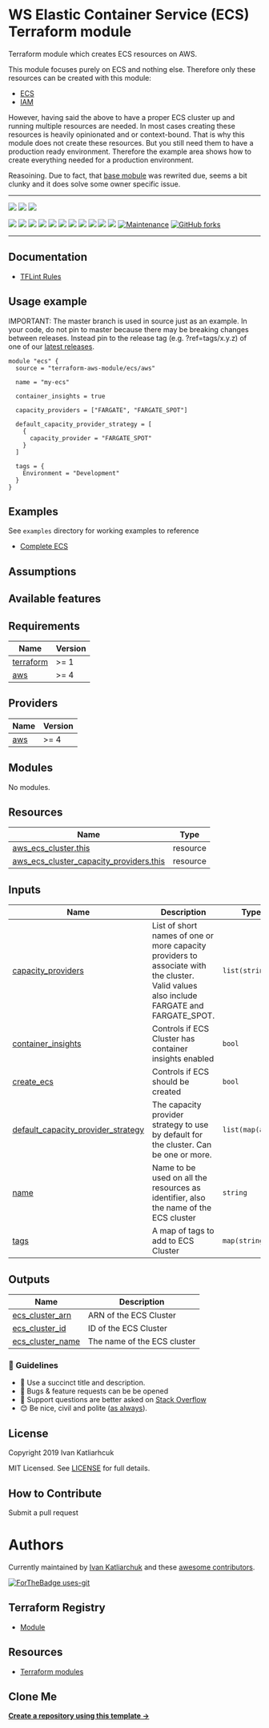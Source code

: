 # WS Elastic Container Service (ECS) Terraform module

Terraform module which creates ECS resources on AWS.

This module focuses purely on ECS and nothing else. Therefore only these resources can be created with this module:

- [ECS](https://www.terraform.io/docs/providers/aws/r/ecs_cluster.html)
- [IAM](https://www.terraform.io/docs/providers/aws/r/iam_instance_profile.html)

However, having said the above to have a proper ECS cluster up and running multiple resources are needed. In most cases creating these resources is heavily opinionated and or context-bound. That is why this module does not create these resources. But you still need them to have a production ready environment. Therefore the example area shows how to create everything needed for a production environment.

Reasoining. Due to fact, that [base mobule](https://github.com/terraform-aws-modules/terraform-aws-ecs/tree/v3.5.0) was rewrited due, seems a bit clunky and it does solve some owner specific issue.

---

![](https://github.com/terraform-module/terraform-aws-ecs/workflows/release/badge.svg)
![](https://github.com/terraform-module/terraform-aws-ecs/workflows/commit-check/badge.svg)
![](https://github.com/terraform-module/terraform-aws-ecs/workflows/labeler/badge.svg)

[![](https://img.shields.io/github/license/terraform-module/terraform-aws-ecs)](https://github.com/terraform-module/terraform-aws-ecs)
![](https://img.shields.io/github/v/tag/terraform-module/terraform-aws-ecs)
![](https://img.shields.io/issues/github/terraform-module/terraform-aws-ecs)
![](https://img.shields.io/github/issues/terraform-module/terraform-aws-ecs)
![](https://img.shields.io/github/issues-closed/terraform-module/terraform-aws-ecs)
[![](https://img.shields.io/github/languages/code-size/terraform-module/terraform-aws-ecs)](https://github.com/terraform-module/terraform-aws-ecs)
[![](https://img.shields.io/github/repo-size/terraform-module/terraform-aws-ecs)](https://github.com/terraform-module/terraform-aws-ecs)
![](https://img.shields.io/github/languages/top/terraform-module/terraform-aws-ecs?color=green&logo=terraform&logoColor=blue)
![](https://img.shields.io/github/commit-activity/m/terraform-module/terraform-aws-ecs)
![](https://img.shields.io/github/contributors/terraform-module/terraform-aws-ecs)
![](https://img.shields.io/github/last-commit/terraform-module/terraform-aws-ecs)
[![Maintenance](https://img.shields.io/badge/Maintenu%3F-oui-green.svg)](https://GitHub.com/terraform-module/terraform-aws-ecs/graphs/commit-activity)
[![GitHub forks](https://img.shields.io/github/forks/terraform-module/terraform-aws-ecs.svg?style=social&label=Fork)](https://github.com/terraform-module/terraform-aws-ecs)

---

## Documentation

- [TFLint Rules](https://github.com/terraform-linters/tflint/tree/master/docs/rules)

## Usage example

IMPORTANT: The master branch is used in source just as an example. In your code, do not pin to master because there may be breaking changes between releases. Instead pin to the release tag (e.g. ?ref=tags/x.y.z) of one of our [latest releases](https://github.com/terraform-module/terraform-aws-ecs/releases).

```hcl
module "ecs" {
  source = "terraform-aws-module/ecs/aws"

  name = "my-ecs"

  container_insights = true

  capacity_providers = ["FARGATE", "FARGATE_SPOT"]

  default_capacity_provider_strategy = [
    {
      capacity_provider = "FARGATE_SPOT"
    }
  ]

  tags = {
    Environment = "Development"
  }
}
```

## Examples

See `examples` directory for working examples to reference

- [Complete ECS](https://github.com/terraform-module/terraform-aws-ecs/tree/master/examples/complete-ecs)

## Assumptions

## Available features

<!-- BEGINNING OF PRE-COMMIT-TERRAFORM DOCS HOOK -->
## Requirements

| Name | Version |
|------|---------|
| <a name="requirement_terraform"></a> [terraform](#requirement\_terraform) | >= 1 |
| <a name="requirement_aws"></a> [aws](#requirement\_aws) | >= 4 |

## Providers

| Name | Version |
|------|---------|
| <a name="provider_aws"></a> [aws](#provider\_aws) | >= 4 |

## Modules

No modules.

## Resources

| Name | Type |
|------|------|
| [aws_ecs_cluster.this](https://registry.terraform.io/providers/hashicorp/aws/latest/docs/resources/ecs_cluster) | resource |
| [aws_ecs_cluster_capacity_providers.this](https://registry.terraform.io/providers/hashicorp/aws/latest/docs/resources/ecs_cluster_capacity_providers) | resource |

## Inputs

| Name | Description | Type | Default | Required |
|------|-------------|------|---------|:--------:|
| <a name="input_capacity_providers"></a> [capacity\_providers](#input\_capacity\_providers) | List of short names of one or more capacity providers to associate with the cluster. Valid values also include FARGATE and FARGATE\_SPOT. | `list(string)` | `[]` | no |
| <a name="input_container_insights"></a> [container\_insights](#input\_container\_insights) | Controls if ECS Cluster has container insights enabled | `bool` | `false` | no |
| <a name="input_create_ecs"></a> [create\_ecs](#input\_create\_ecs) | Controls if ECS should be created | `bool` | `true` | no |
| <a name="input_default_capacity_provider_strategy"></a> [default\_capacity\_provider\_strategy](#input\_default\_capacity\_provider\_strategy) | The capacity provider strategy to use by default for the cluster. Can be one or more. | `list(map(any))` | `[]` | no |
| <a name="input_name"></a> [name](#input\_name) | Name to be used on all the resources as identifier, also the name of the ECS cluster | `string` | `null` | no |
| <a name="input_tags"></a> [tags](#input\_tags) | A map of tags to add to ECS Cluster | `map(string)` | `{}` | no |

## Outputs

| Name | Description |
|------|-------------|
| <a name="output_ecs_cluster_arn"></a> [ecs\_cluster\_arn](#output\_ecs\_cluster\_arn) | ARN of the ECS Cluster |
| <a name="output_ecs_cluster_id"></a> [ecs\_cluster\_id](#output\_ecs\_cluster\_id) | ID of the ECS Cluster |
| <a name="output_ecs_cluster_name"></a> [ecs\_cluster\_name](#output\_ecs\_cluster\_name) | The name of the ECS cluster |
<!-- END OF PRE-COMMIT-TERRAFORM DOCS HOOK -->

### :memo: Guidelines

 - :memo: Use a succinct title and description.
 - :bug: Bugs & feature requests can be be opened
 - :signal_strength: Support questions are better asked on [Stack Overflow](https://stackoverflow.com/)
 - :blush: Be nice, civil and polite ([as always](http://contributor-covenant.org/version/1/4/)).

## License

Copyright 2019 Ivan Katliarhcuk

MIT Licensed. See [LICENSE](./LICENSE) for full details.

## How to Contribute

Submit a pull request

# Authors

Currently maintained by [Ivan Katliarchuk](https://github.com/ivankatliarchuk) and these [awesome contributors](https://github.com/terraform-module/terraform-aws-ecs/graphs/contributors).

[![ForTheBadge uses-git](http://ForTheBadge.com/images/badges/uses-git.svg)](https://GitHub.com/)

## Terraform Registry

- [Module](https://registry.terraform.io/modules/terraform-module/ecs/aws)

## Resources

- [Terraform modules](https://registry.terraform.io/namespaces/terraform-module)

## Clone Me

[**Create a repository using this template →**][template.generate]

<!-- resources -->
[template.generate]: https://github.com/terraform-module/terraform-aws-ecs/generate
